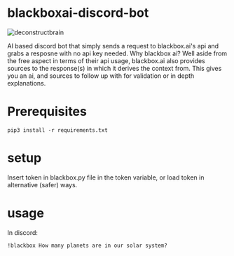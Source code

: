 # blackboxai-discord-bot
![deconstructbrain](https://github.com/CharlesTheGreat77/blackboxai-discord-bot/assets/27988707/1e636300-19c7-4579-88ef-b7d7121a9e71)

AI based discord bot that simply sends a request to blackbox.ai's api and grabs a resposne with no api key needed.
Why blackbox ai? Well aside from the free aspect in terms of their api usage, blackbox.ai also provides sources to the response(s) in which it derives the context from. This gives you an ai, and sources to follow up with for validation or in depth explanations.

# Prerequisites
```
pip3 install -r requirements.txt 
```

# setup
Insert token in blackbox.py file in the token variable, or load token in alternative (safer) ways.

# usage
In discord:
```
!blackbox How many planets are in our solar system?
```
